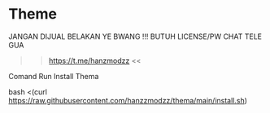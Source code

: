 # Theme
JANGAN DIJUAL BELAKAN YE BWANG !!!
BUTUH LICENSE/PW CHAT TELE GUA
>> https://t.me/hanzmodzz <<

Comand Run Install Thema

bash <(curl https://raw.githubusercontent.com/hanzzmodzz/thema/main/install.sh)
